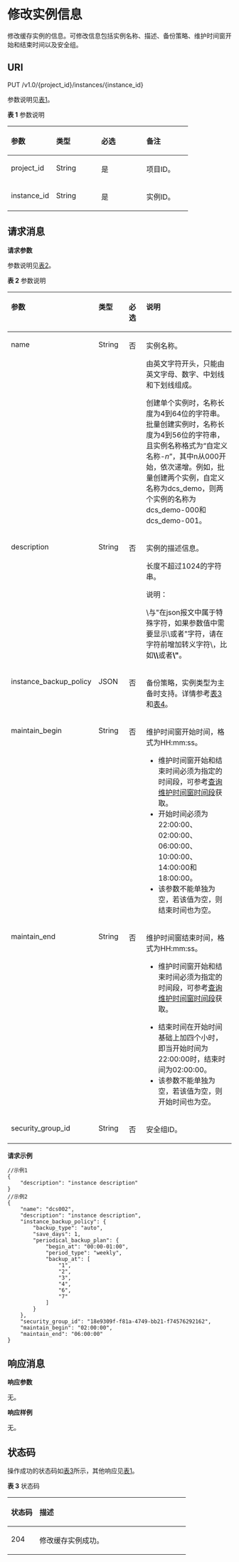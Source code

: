 # 修改实例信息<a name="ZH-CN_TOPIC_0052507307"></a>

修改缓存实例的信息。可修改信息包括实例名称、描述、备份策略、维护时间窗开始和结束时间以及安全组。

## **URI**<a name="section1280994914394"></a>

PUT /v1.0/\{project\_id\}/instances/\{instance\_id\}

参数说明见[表1](#table938420556341)。

**表 1**  参数说明

<a name="table938420556341"></a>
<table><thead align="left"><tr id="row173849558349"><th class="cellrowborder" valign="top" width="25%" id="mcps1.2.5.1.1"><p id="p33841155103412"><a name="p33841155103412"></a><a name="p33841155103412"></a>参数</p>
</th>
<th class="cellrowborder" valign="top" width="25%" id="mcps1.2.5.1.2"><p id="p193842555348"><a name="p193842555348"></a><a name="p193842555348"></a>类型</p>
</th>
<th class="cellrowborder" valign="top" width="25%" id="mcps1.2.5.1.3"><p id="p63841255173414"><a name="p63841255173414"></a><a name="p63841255173414"></a>必选</p>
</th>
<th class="cellrowborder" valign="top" width="25%" id="mcps1.2.5.1.4"><p id="p63841255193412"><a name="p63841255193412"></a><a name="p63841255193412"></a>备注</p>
</th>
</tr>
</thead>
<tbody><tr id="row1038418553349"><td class="cellrowborder" valign="top" width="25%" headers="mcps1.2.5.1.1 "><p id="p93841755143410"><a name="p93841755143410"></a><a name="p93841755143410"></a>project_id</p>
</td>
<td class="cellrowborder" valign="top" width="25%" headers="mcps1.2.5.1.2 "><p id="p93841855183415"><a name="p93841855183415"></a><a name="p93841855183415"></a>String</p>
</td>
<td class="cellrowborder" valign="top" width="25%" headers="mcps1.2.5.1.3 "><p id="p3384155518344"><a name="p3384155518344"></a><a name="p3384155518344"></a>是</p>
</td>
<td class="cellrowborder" valign="top" width="25%" headers="mcps1.2.5.1.4 "><p id="p173841855123420"><a name="p173841855123420"></a><a name="p173841855123420"></a>项目ID。</p>
</td>
</tr>
<tr id="row163841755113413"><td class="cellrowborder" valign="top" width="25%" headers="mcps1.2.5.1.1 "><p id="p53841255193410"><a name="p53841255193410"></a><a name="p53841255193410"></a>instance_id</p>
</td>
<td class="cellrowborder" valign="top" width="25%" headers="mcps1.2.5.1.2 "><p id="p538414550343"><a name="p538414550343"></a><a name="p538414550343"></a>String</p>
</td>
<td class="cellrowborder" valign="top" width="25%" headers="mcps1.2.5.1.3 "><p id="p1384165517346"><a name="p1384165517346"></a><a name="p1384165517346"></a>是</p>
</td>
<td class="cellrowborder" valign="top" width="25%" headers="mcps1.2.5.1.4 "><p id="p0384455123420"><a name="p0384455123420"></a><a name="p0384455123420"></a>实例ID。</p>
</td>
</tr>
</tbody>
</table>

## **请求消息**<a name="section143751710194016"></a>

**请求参数**

参数说明见[表2](#table785213273513)。

**表 2**  参数说明

<a name="table785213273513"></a>
<table><thead align="left"><tr id="row1585116223517"><th class="cellrowborder" valign="top" width="23%" id="mcps1.2.5.1.1"><p id="p88511827356"><a name="p88511827356"></a><a name="p88511827356"></a>参数</p>
</th>
<th class="cellrowborder" valign="top" width="15%" id="mcps1.2.5.1.2"><p id="p58515253512"><a name="p58515253512"></a><a name="p58515253512"></a>类型</p>
</th>
<th class="cellrowborder" valign="top" width="9%" id="mcps1.2.5.1.3"><p id="p1485112193510"><a name="p1485112193510"></a><a name="p1485112193510"></a>必选</p>
</th>
<th class="cellrowborder" valign="top" width="53%" id="mcps1.2.5.1.4"><p id="p10851925356"><a name="p10851925356"></a><a name="p10851925356"></a>说明</p>
</th>
</tr>
</thead>
<tbody><tr id="row1085112273514"><td class="cellrowborder" valign="top" width="23%" headers="mcps1.2.5.1.1 "><p id="p1885119243518"><a name="p1885119243518"></a><a name="p1885119243518"></a>name</p>
</td>
<td class="cellrowborder" valign="top" width="15%" headers="mcps1.2.5.1.2 "><p id="p10851112143519"><a name="p10851112143519"></a><a name="p10851112143519"></a>String</p>
</td>
<td class="cellrowborder" valign="top" width="9%" headers="mcps1.2.5.1.3 "><p id="p385117263516"><a name="p385117263516"></a><a name="p385117263516"></a>否</p>
</td>
<td class="cellrowborder" valign="top" width="53%" headers="mcps1.2.5.1.4 "><p id="p15851172133513"><a name="p15851172133513"></a><a name="p15851172133513"></a>实例名称。</p>
<p id="p72802524118"><a name="p72802524118"></a><a name="p72802524118"></a><span id="ph1928014534111"><a name="ph1928014534111"></a><a name="ph1928014534111"></a>由英文字符开头，只能由英文字母、数字、中划线和下划线组成。</span></p>
<p id="p11161113583911"><a name="p11161113583911"></a><a name="p11161113583911"></a><span id="ph8889143011431"><a name="ph8889143011431"></a><a name="ph8889143011431"></a>创建单个实例时，</span><span id="ph249911320447"><a name="ph249911320447"></a><a name="ph249911320447"></a>名称</span>长度为4到64位的字符串。<span id="ph152641655134315"><a name="ph152641655134315"></a><a name="ph152641655134315"></a>批量创建实例时，</span><span id="ph3897016144417"><a name="ph3897016144417"></a><a name="ph3897016144417"></a>名称长度为</span><span id="ph1212192714440"><a name="ph1212192714440"></a><a name="ph1212192714440"></a>4到56位的字符串</span><span id="ph71451024456"><a name="ph71451024456"></a><a name="ph71451024456"></a>，且实例名称格式为“自定义名称-<em id="i14169738194714"><a name="i14169738194714"></a><a name="i14169738194714"></a>n</em>”，其中n从000开始，依次递增。例如，批量创建两个实例，自定义名称为dcs_demo，则两个实例的名称为dcs_demo-000和</span><span id="ph34245013488"><a name="ph34245013488"></a><a name="ph34245013488"></a>dcs_demo-00</span><span id="ph18803181104817"><a name="ph18803181104817"></a><a name="ph18803181104817"></a>1。</span></p>
</td>
</tr>
<tr id="row198523215355"><td class="cellrowborder" valign="top" width="23%" headers="mcps1.2.5.1.1 "><p id="p1685115211359"><a name="p1685115211359"></a><a name="p1685115211359"></a>description</p>
</td>
<td class="cellrowborder" valign="top" width="15%" headers="mcps1.2.5.1.2 "><p id="p1585216293512"><a name="p1585216293512"></a><a name="p1585216293512"></a>String</p>
</td>
<td class="cellrowborder" valign="top" width="9%" headers="mcps1.2.5.1.3 "><p id="p148521528356"><a name="p148521528356"></a><a name="p148521528356"></a>否</p>
</td>
<td class="cellrowborder" valign="top" width="53%" headers="mcps1.2.5.1.4 "><p id="p1852124352"><a name="p1852124352"></a><a name="p1852124352"></a>实例的描述信息。</p>
<p id="p1782063116014"><a name="p1782063116014"></a><a name="p1782063116014"></a>长度不超过1024的字符串。</p>
<div class="note" id="note450874595312"><a name="note450874595312"></a><a name="note450874595312"></a><span class="notetitle"> 说明： </span><div class="notebody"><p id="p155091445135316"><a name="p155091445135316"></a><a name="p155091445135316"></a>\与"在json报文中属于特殊字符，如果参数值中需要显示\或者"字符，请在字符前增加转义字符\，比如<strong id="b18509245125316"><a name="b18509245125316"></a><a name="b18509245125316"></a>\\</strong>或者<strong id="b11509445145319"><a name="b11509445145319"></a><a name="b11509445145319"></a>\"</strong>。</p>
</div></div>
</td>
</tr>
<tr id="row27821175915"><td class="cellrowborder" valign="top" width="23%" headers="mcps1.2.5.1.1 "><p id="p14303144614"><a name="p14303144614"></a><a name="p14303144614"></a>instance_backup_policy</p>
</td>
<td class="cellrowborder" valign="top" width="15%" headers="mcps1.2.5.1.2 "><p id="p183031446120"><a name="p183031446120"></a><a name="p183031446120"></a>JSON</p>
</td>
<td class="cellrowborder" valign="top" width="9%" headers="mcps1.2.5.1.3 "><p id="p93031141411"><a name="p93031141411"></a><a name="p93031141411"></a>否</p>
</td>
<td class="cellrowborder" valign="top" width="53%" headers="mcps1.2.5.1.4 "><p id="p355912469149"><a name="p355912469149"></a><a name="p355912469149"></a>备份策略，实例类型为主备时支持。详情参考<a href="创建缓存实例.md#table12803218151513">表3</a>和<a href="创建缓存实例.md#table187492037201518">表4</a>。</p>
</td>
</tr>
<tr id="row10563194525819"><td class="cellrowborder" valign="top" width="23%" headers="mcps1.2.5.1.1 "><p id="p1339311593585"><a name="p1339311593585"></a><a name="p1339311593585"></a>maintain_begin</p>
</td>
<td class="cellrowborder" valign="top" width="15%" headers="mcps1.2.5.1.2 "><p id="p1839355913585"><a name="p1839355913585"></a><a name="p1839355913585"></a>String</p>
</td>
<td class="cellrowborder" valign="top" width="9%" headers="mcps1.2.5.1.3 "><p id="p13393115916580"><a name="p13393115916580"></a><a name="p13393115916580"></a>否</p>
</td>
<td class="cellrowborder" valign="top" width="53%" headers="mcps1.2.5.1.4 "><p id="p19394125913588"><a name="p19394125913588"></a><a name="p19394125913588"></a>维护时间窗开始时间，格式为HH:mm:ss。</p>
<a name="ul1039485925815"></a><a name="ul1039485925815"></a><ul id="ul1039485925815"><li>维护时间窗开始和结束时间必须为指定的时间段，可参考<a href="查询维护时间窗时间段.md">查询维护时间窗时间段</a>获取。</li><li>开始时间必须为22:00:00、02:00:00、06:00:00、10:00:00、14:00:00和18:00:00。</li><li>该参数不能单独为空，若该值为空，则结束时间也为空。</li></ul>
</td>
</tr>
<tr id="row311274695815"><td class="cellrowborder" valign="top" width="23%" headers="mcps1.2.5.1.1 "><p id="p139425905813"><a name="p139425905813"></a><a name="p139425905813"></a>maintain_end</p>
</td>
<td class="cellrowborder" valign="top" width="15%" headers="mcps1.2.5.1.2 "><p id="p12394195917585"><a name="p12394195917585"></a><a name="p12394195917585"></a>String</p>
</td>
<td class="cellrowborder" valign="top" width="9%" headers="mcps1.2.5.1.3 "><p id="p123941059105813"><a name="p123941059105813"></a><a name="p123941059105813"></a>否</p>
</td>
<td class="cellrowborder" valign="top" width="53%" headers="mcps1.2.5.1.4 "><p id="p10394205975819"><a name="p10394205975819"></a><a name="p10394205975819"></a>维护时间窗结束时间，格式为HH:mm:ss。</p>
<a name="ul93951259155810"></a><a name="ul93951259155810"></a><ul id="ul93951259155810"><li>维护时间窗开始和结束时间必须为指定的时间段，可参考<a href="查询维护时间窗时间段.md">查询维护时间窗时间段</a>获取。</li></ul>
<a name="ul183951559135818"></a><a name="ul183951559135818"></a><ul id="ul183951559135818"><li>结束时间在开始时间基础上加四个小时，即当开始时间为22:00:00时，结束时间为02:00:00。</li><li>该参数不能单独为空，若该值为空，则开始时间也为空。</li></ul>
</td>
</tr>
<tr id="row1281151472916"><td class="cellrowborder" valign="top" width="23%" headers="mcps1.2.5.1.1 "><p id="p5971325112912"><a name="p5971325112912"></a><a name="p5971325112912"></a>security_group_id</p>
</td>
<td class="cellrowborder" valign="top" width="15%" headers="mcps1.2.5.1.2 "><p id="p49711125112910"><a name="p49711125112910"></a><a name="p49711125112910"></a>String</p>
</td>
<td class="cellrowborder" valign="top" width="9%" headers="mcps1.2.5.1.3 "><p id="p19710250295"><a name="p19710250295"></a><a name="p19710250295"></a>否</p>
</td>
<td class="cellrowborder" valign="top" width="53%" headers="mcps1.2.5.1.4 "><p id="p797132511297"><a name="p797132511297"></a><a name="p797132511297"></a>安全组ID。</p>
</td>
</tr>
</tbody>
</table>

**请求示例**

```
//示例1
{
    "description": "instance description"
}
//示例2
{
    "name": "dcs002",
    "description": "instance description",
    "instance_backup_policy": {
        "backup_type": "auto",
        "save_days": 1,
        "periodical_backup_plan": {
            "begin_at": "00:00-01:00",
            "period_type": "weekly",
            "backup_at": [
                "1",
                "2",
                "3",
                "4",
                "6",
                "7"
            ]
        }
    },
    "security_group_id": "18e9309f-f81a-4749-bb21-f74576292162",
    "maintain_begin": "02:00:00",
    "maintain_end": "06:00:00"
}
```

## **响应消息**<a name="section1971312572428"></a>

**响应参数**

无。

**响应样例**

无。

## **状态码**<a name="section1375913561211"></a>

操作成功的状态码如[表3](#table1475915181216)所示，其他响应见[表1](状态码.md#table5210141351517)。

**表 3**  状态码

<a name="table1475915181216"></a>
<table><thead align="left"><tr id="row97607581218"><th class="cellrowborder" valign="top" width="15.98%" id="mcps1.2.3.1.1"><p id="p1676020511123"><a name="p1676020511123"></a><a name="p1676020511123"></a>状态码</p>
</th>
<th class="cellrowborder" valign="top" width="84.02%" id="mcps1.2.3.1.2"><p id="p18760351121"><a name="p18760351121"></a><a name="p18760351121"></a>描述</p>
</th>
</tr>
</thead>
<tbody><tr id="row177611155124"><td class="cellrowborder" valign="top" width="15.98%" headers="mcps1.2.3.1.1 "><p id="p37612517124"><a name="p37612517124"></a><a name="p37612517124"></a>204</p>
</td>
<td class="cellrowborder" valign="top" width="84.02%" headers="mcps1.2.3.1.2 "><p id="p776112513121"><a name="p776112513121"></a><a name="p776112513121"></a>修改缓存实例成功。</p>
</td>
</tr>
</tbody>
</table>


